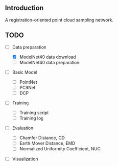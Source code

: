 ## Introduction

A registration-oriented point cloud sampling network.

## TODO
- [ ] Data preparation
    - [x] ModelNet40 data download
    - [ ] ModelNet40 data preparation
- [ ] Basic Model
    - [ ] PointNet
    - [ ] PCRNet
    - [ ] DCP
- [ ] Training
    - [ ] Training script
    - [ ] Training log
- [ ] Evaluation
    - [ ]  Chamfer Distance, CD
    - [ ]  Earth Mover Distance, EMD
    - [ ]  Normalized Uniformity Coefficient, NUC
- [ ] Visualization

